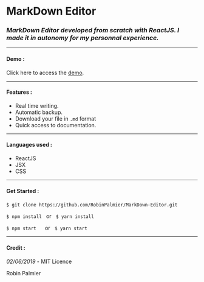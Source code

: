 # MarkDown Editor
### *MarkDown Editor developed from scratch with ReactJS. I made it in autonomy for my personnal experience.*

---
 #### Demo :
 Click here to access the [demo](https://markdown-editor.000webhostapp.com/).

---
 #### Features :
* Real time writing.
* Automatic backup.
* Download your file in `.md` format
* Quick access to documentation.

---
#### Languages used :
* ReactJS
* JSX
* CSS

---
#### Get Started : &nbsp;

 `$ git clone https://github.com/RobinPalmier/MarkDown-Editor.git`
&nbsp;

 `$ npm install`&nbsp;&nbsp;&nbsp;or&nbsp;&nbsp;&nbsp;`$ yarn install`&nbsp;

 `$ npm start `&nbsp;&nbsp;&nbsp;&nbsp;or&nbsp;&nbsp;&nbsp;`$ yarn start`

---
#### Credit :
*02/06/2019* - MIT Licence
&nbsp;

Robin Palmier
